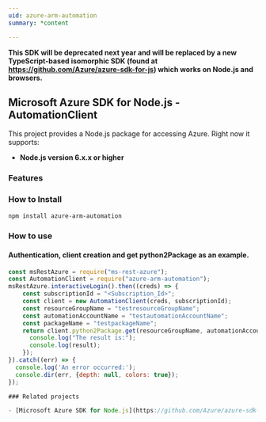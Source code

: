 ```yaml
---
uid: azure-arm-automation
summary: *content

---
```

**This SDK will be deprecated next year and will be replaced by a new TypeScript-based isomorphic SDK (found at https://github.com/Azure/azure-sdk-for-js) which works on Node.js and browsers.**
## Microsoft Azure SDK for Node.js - AutomationClient
This project provides a Node.js package for accessing Azure. Right now it supports:
- **Node.js version 6.x.x or higher**

### Features


### How to Install

```bash
npm install azure-arm-automation
```

### How to use

#### Authentication, client creation and get python2Package as an example.

```javascript
const msRestAzure = require("ms-rest-azure");
const AutomationClient = require("azure-arm-automation");
msRestAzure.interactiveLogin().then((creds) => {
    const subscriptionId = "<Subscription_Id>";
    const client = new AutomationClient(creds, subscriptionId);
    const resourceGroupName = "testresourceGroupName";
    const automationAccountName = "testautomationAccountName";
    const packageName = "testpackageName";
    return client.python2Package.get(resourceGroupName, automationAccountName, packageName).then((result) => {
      console.log("The result is:");
      console.log(result);
    });
}).catch((err) => {
  console.log('An error occurred:');
  console.dir(err, {depth: null, colors: true});
});

### Related projects

- [Microsoft Azure SDK for Node.js](https://github.com/Azure/azure-sdk-for-node)
